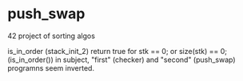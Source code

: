 # push_swap
42 project of sorting algos

is_in_order (stack_init_2) return true for stk == 0; or size(stk) == 0; (is_in_order())
in subject, "first" (checker) and "second" (push_swap) programns seem inverted.
